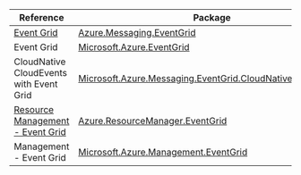 | Reference | Package | Source |
|---|---|---|
|[Event Grid](messaging.eventgrid-readme.md)|[Azure.Messaging.EventGrid](https://www.nuget.org/packages/Azure.Messaging.EventGrid)|[Github](https://github.com/Azure/azure-sdk-for-net/blob/main/sdk/eventgrid/Azure.Messaging.EventGrid)|
|Event Grid|[Microsoft.Azure.EventGrid](https://www.nuget.org/packages/Microsoft.Azure.EventGrid)|[Github](https://github.com/Azure/azure-sdk-for-net)|
|CloudNative CloudEvents with Event Grid |[Microsoft.Azure.Messaging.EventGrid.CloudNativeCloudEvents](https://www.nuget.org/packages/Microsoft.Azure.Messaging.EventGrid.CloudNativeCloudEvents)|[Github](https://github.com/Azure/azure-sdk-for-net)|
|[Resource Management - Event Grid](resourcemanager.eventgrid-readme.md)|[Azure.ResourceManager.EventGrid](https://www.nuget.org/packages/Azure.ResourceManager.EventGrid)|[Github](https://github.com/Azure/azure-sdk-for-net/blob/main/sdk/eventgrid/Azure.ResourceManager.EventGrid)|
|Management - Event Grid|[Microsoft.Azure.Management.EventGrid](https://www.nuget.org/packages/Microsoft.Azure.Management.EventGrid)|[Github](https://github.com/Azure/azure-sdk-for-net)|
